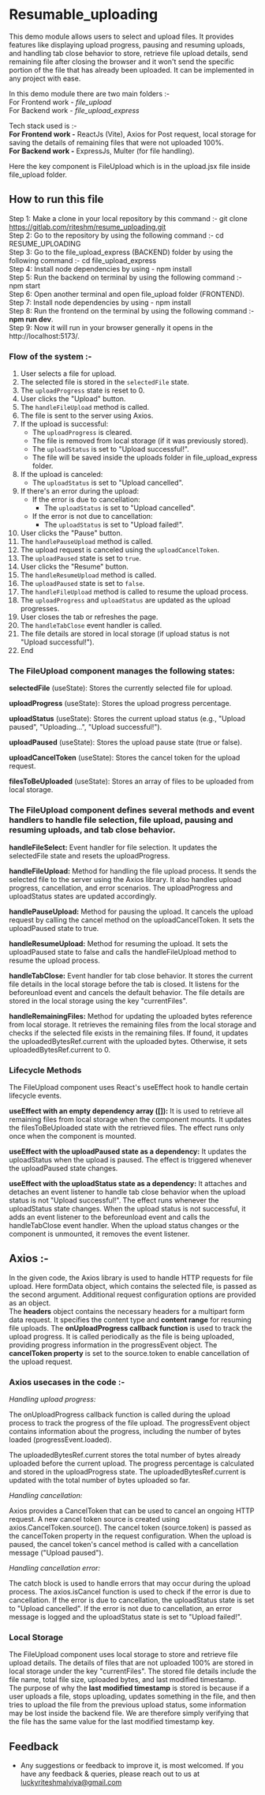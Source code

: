 # Resumable_uploading

This demo module allows users to select and upload files. It provides features like displaying upload progress, pausing and resuming uploads, and handling tab close behavior to store, retrieve file upload details, send remaining file after closing the browser and it won't send the specific portion of the file that has already been uploaded. It can be implemented in any project with ease. 

In this demo module there are two main folders :-   
For Frontend work - *file_upload*  
For Backend work - *file_upload_express*

Tech stack used is :-  
**For Frontend work -** ReactJs (Vite), Axios for Post request, local storage for saving the details of remaining files that were not uploaded 100%.  
**For Backend work -** ExpressJs, Multer (for file handling).

Here the key component is FileUpload which is in the upload.jsx file inside file_upload folder.



## How to run this file

Step 1: Make a clone in your local repository by this command :- git clone https://gitlab.com/riteshm/resume_uploading.git     
Step 2: Go to the repository by using the following command :- cd RESUME_UPLOADING  
Step 3: Go to the file_upload_express (BACKEND) folder by using the following command :- cd file_upload_express     
Step 4: Install node dependencies by using - npm install       
Step 5: Run the backend on terminal by using the following command :- npm start    
Step 6: Open another terminal and open file_upload folder (FRONTEND).      
Step 7: Install node dependencies by using - npm install    
Step 8: Run the frontend on the terminal by using the following command :- **npm run dev**.    
Step 9: Now it will run in your browser generally it opens in the http://localhost:5173/.    


### Flow of the system :-

1. User selects a file for upload.
2. The selected file is stored in the `selectedFile` state.
3. The `uploadProgress` state is reset to 0.
4. User clicks the "Upload" button.
5. The `handleFileUpload` method is called.
6. The file is sent to the server using Axios.
7. If the upload is successful:
   - The `uploadProgress` is cleared.
   - The file is removed from local storage (if it was previously stored).
   - The `uploadStatus` is set to "Upload successful!".
   - The file will be saved inside the uploads folder in file_upload_express folder.
8. If the upload is canceled:
   - The `uploadStatus` is set to "Upload cancelled".
9. If there's an error during the upload:
   - If the error is due to cancellation:
     - The `uploadStatus` is set to "Upload cancelled".
   - If the error is not due to cancellation:
     - The `uploadStatus` is set to "Upload failed!".
10. User clicks the "Pause" button.
11. The `handlePauseUpload` method is called.
12. The upload request is canceled using the `uploadCancelToken`.
13. The `uploadPaused` state is set to `true`.
14. User clicks the "Resume" button.
15. The `handleResumeUpload` method is called.
16. The `uploadPaused` state is set to `false`.
17. The `handleFileUpload` method is called to resume the upload process.
18. The `uploadProgress` and `uploadStatus` are updated as the upload progresses.
19. User closes the tab or refreshes the page.
20. The `handleTabClose` event handler is called.
21. The file details are stored in local storage (if upload status is not "Upload successful!").
22. End



### The FileUpload component manages the following states:

**selectedFile** (useState): Stores the currently selected file for upload.  

**uploadProgress** (useState): Stores the upload progress percentage.  

**uploadStatus** (useState): Stores the current upload status (e.g., "Upload paused", "Uploading...", "Upload successful!"). 

**uploadPaused** (useState): Stores the upload pause state (true or false).  

**uploadCancelToken** (useState): Stores the cancel token for the upload request.  

**filesToBeUploaded** (useState): Stores an array of files to be uploaded from local storage.  


### The FileUpload component defines several methods and event handlers to handle file selection, file upload, pausing and resuming uploads, and tab close behavior.

**handleFileSelect:** Event handler for file selection. It updates the selectedFile state and resets the uploadProgress.

**handleFileUpload:** Method for handling the file upload process. It sends the selected file to the server using the Axios library. It also handles upload progress, cancellation, and error scenarios. The uploadProgress and uploadStatus states are updated accordingly.

**handlePauseUpload:** Method for pausing the upload. It cancels the upload request by calling the cancel method on the uploadCancelToken. It sets the uploadPaused state to true.

**handleResumeUpload:** Method for resuming the upload. It sets the uploadPaused state to false and calls the handleFileUpload method to resume the upload process.

**handleTabClose:** Event handler for tab close behavior. It stores the current file details in the local storage before the tab is closed. It listens for the beforeunload event and cancels the default behavior. The file details are stored in the local storage using the key "currentFiles".

**handleRemainingFiles:** Method for updating the uploaded bytes reference from local storage. It retrieves the remaining files from the local storage and checks if the selected file exists in the remaining files. If found, it updates the uploadedBytesRef.current with the uploaded bytes. Otherwise, it sets uploadedBytesRef.current to 0.


### Lifecycle Methods
The FileUpload component uses React's useEffect hook to handle certain lifecycle events.

**useEffect with an empty dependency array ([]):** It is used to retrieve all remaining files from local storage when the component mounts. It updates the filesToBeUploaded state with the retrieved files. The effect runs only once when the component is mounted.

**useEffect with the uploadPaused state as a dependency:** It updates the uploadStatus when the upload is paused. The effect is triggered whenever the uploadPaused state changes.

**useEffect with the uploadStatus state as a dependency:** It attaches and detaches an event listener to handle tab close behavior when the upload status is not "Upload successful!". The effect runs whenever the uploadStatus state changes. When the upload status is not successful, it adds an event listener to the beforeunload event and calls the handleTabClose event handler. When the upload status changes or the component is unmounted, it removes the event listener.




## Axios :-

In the given code, the Axios library is used to handle HTTP requests for file upload. Here formData object, which contains the selected file, is passed as the second argument.
Additional request configuration options are provided as an object.  
The **headers** object contains the necessary headers for a multipart form data request. It specifies the content type and **content range** for resuming file uploads.
The **onUploadProgress callback function** is used to track the upload progress. It is called periodically as the file is being uploaded, providing progress information in the progressEvent object.
The **cancelToken property** is set to the source.token to enable cancellation of the upload request.

### Axios usecases in the code :-

*Handling upload progress:*

The onUploadProgress callback function is called during the upload process to track the progress of the file upload.
The progressEvent object contains information about the progress, including the number of bytes loaded (progressEvent.loaded).

The uploadedBytesRef.current stores the total number of bytes already uploaded before the current upload.
The progress percentage is calculated and stored in the uploadProgress state.
The uploadedBytesRef.current is updated with the total number of bytes uploaded so far.  

*Handling cancellation:*

Axios provides a CancelToken that can be used to cancel an ongoing HTTP request.
A new cancel token source is created using axios.CancelToken.source().
The cancel token (source.token) is passed as the cancelToken property in the request configuration.
When the upload is paused, the cancel token's cancel method is called with a cancellation message ("Upload paused").
  
*Handling cancellation error:*

The catch block is used to handle errors that may occur during the upload process.
The axios.isCancel function is used to check if the error is due to cancellation.
If the error is due to cancellation, the uploadStatus state is set to "Upload cancelled".
If the error is not due to cancellation, an error message is logged and the uploadStatus state is set to "Upload failed!".




### Local Storage
The FileUpload component uses local storage to store and retrieve file upload details. The details of files that are not uploaded 100% are stored in local storage under the key "currentFiles". The stored file details include the file name, total file size, uploaded bytes, and last modified timestamp.   
The purpose of why the **last modified timestamp** is stored is because if a user uploads a file, stops uploading, updates something in the file, and then tries to upload the file from the previous upload status, some information may be lost inside the backend file. We are therefore simply verifying that the file has the same value for the last modified timestamp key.

## Feedback

 - Any suggestions or feedback to improve it, is most welcomed.
If you have any feedback & queries, please reach out to us at luckyriteshmalviya@gmail.com
